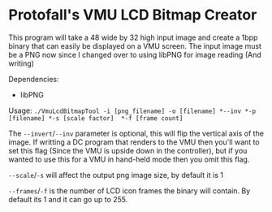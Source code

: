 # Protofall's VMU LCD Bitmap Creator

This program will take a 48 wide by 32 high input image and create a 1bpp binary that can easily be displayed on a VMU screen. The input image must be a PNG now since I changed over to using libPNG for image reading (And writing)

Dependencies:

+ libPNG

Usage:
`./VmuLcdBitmapTool -i [png_filename] -o [filename] *--inv *-p [filename] *-s [scale factor]  *-f [frame count]`

The `--invert`/`--inv` parameter is optional, this will flip the vertical axis of the image. If writting a DC program that renders to the VMU then you'll want to set this flag (Since the VMU is upside down in the controller), but if you wanted to use this for a VMU in hand-held mode then you omit this flag.

`--scale`/`-s` will affect the output png image size, by default it is 1

`--frames`/`-f` is the number of LCD icon frames the binary will contain. By default its 1 and it can go up to 255.

